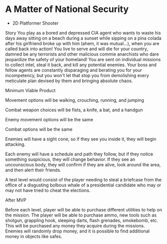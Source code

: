 ﻿# A Matter of National Security

- 2D Platformer Shooter

Story
You play as a bored and depressed CIA agent who wants to waste his days away sitting on a beach during a sunset while sipping on a pina colada after his girlfriend broke up with him (ahem, it was mutual...), when you are called back into action!
You live to serve and will die for your country, damned be any terrorists and other malicious commie anarchists who dare jeopardize the safety of your homeland!
You are sent on individual missions to collect intel, steal it back, and kill any potential enemies.
Your boss and fellow agents are constantly disparaging and berating you for your incompetency, but you won't let that stop you from demolishing every meticulate plan devised by them and bringing absolute chaos.

Minimum Viable Product

Movement options will be walking, crouching, running, and jumping

Combat weapon choices will be fists, a knife, a bat, and a handgun

Enemy movement options will be the same

Combat options will be the same

Enemies will have a sight cone, so if they see you inside it, they will begin attacking.

Each enemy will have a schedule and path they follow, but if they notice something suspicious, they will change behavior. If they see an uncounscious body, they will confirm if they are alive, look around the area, and then alert their friends.

A test level would consist of the player needing to steal a briefcase from the office of a disgusting bolbous whale of a presidential candidate who may or may not have tried to cheat the elections.

After MVP

Before each level, player will be able to purchase different utilities to help on the mission. The player will be able to purchase ammo, new tools such as shotgun, grappling hook, sleeping darts, flash grenades, smokebomb, etc. This will be purchased any money they acquire during the missions. Enemies will randomly drop money, and it is possible to find additional money in objects like safes. 

